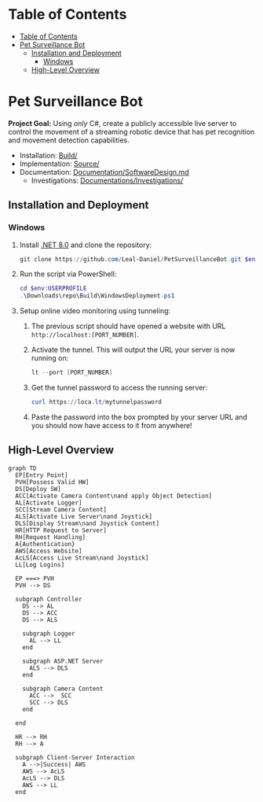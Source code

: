 # Table of Contents
- [Table of Contents](#table-of-contents)
- [Pet Surveillance Bot](#pet-surveillance-bot)
  - [Installation and Deployment](#installation-and-deployment)
    - [Windows](#windows)
  - [High-Level Overview](#high-level-overview)

# Pet Surveillance Bot
**Project Goal:** Using *only* C#, create a publicly accessible live server to control the movement of a streaming robotic device that has pet recognition and movement detection capabilities.
- Installation: [Build/](/Build/)
- Implementation: [Source/](/Source/)
- Documentation: [Documentation/SoftwareDesign.md](/Documentation/SoftwareDesign.md)
  - Investigations: [Documentations/Investigations/](/Documentation/Investigations/)
  
## Installation and Deployment
### Windows
1. Install [.NET 8.0](https://dotnet.microsoft.com/en-us/download/dotnet/thank-you/sdk-8.0.300-windows-x64-installer) and clone the repository:
   
   ```powershell
   git clone https://github.com/Leal-Daniel/PetSurveillanceBot.git $env:USERPROFILE\Downloads\repo
   ```
2. Run the script via PowerShell:
   
   ```powershell
   cd $env:USERPROFILE
   .\Downloads\repo\Build\WindowsDeployment.ps1
   ```
3. Setup online video monitoring using tunneling:
   1. The previous script should have opened a website with URL `http://localhost:[PORT_NUMBER]`.
   2. Activate the tunnel. This will output the URL your server is now running on:
  
      ```powershell
      lt --port [PORT_NUMBER]
      ```
   3. Get the tunnel password to access the running server:
   
      ```powershell
      curl https://loca.lt/mytunnelpassword
      ```
   4. Paste the password into the box prompted by your server URL and you should now have access to it from anywhere!

## High-Level Overview
```mermaid
graph TD
  EP[Entry Point]
  PVH[Possess Valid HW]
  DS[Deploy SW]
  ACC[Activate Camera Content\nand apply Object Detection]
  AL[Activate Logger]
  SCC[Stream Camera Content]
  ALS[Activate Live Server\nand Joystick]
  DLS[Display Stream\nand Joystick Content]
  HR[HTTP Request to Server]
  RH[Request Handling]
  A{Authentication}
  AWS[Access Website]
  AcLS[Access Live Stream\nand Joystick]
  LL[Log Logins]

  EP ===> PVH
  PVH --> DS

  subgraph Controller
    DS --> AL
    DS --> ACC
    DS --> ALS

    subgraph Logger
      AL --> LL
    end

    subgraph ASP.NET Server
      ALS --> DLS
    end

    subgraph Camera Content
      ACC -->  SCC
      SCC --> DLS
    end
    
  end
  
  HR --> RH
  RH --> A
  
  subgraph Client-Server Interaction
    A -->|Success| AWS
    AWS --> AcLS
    AcLS --> DLS
    AWS --> LL
  end
```
